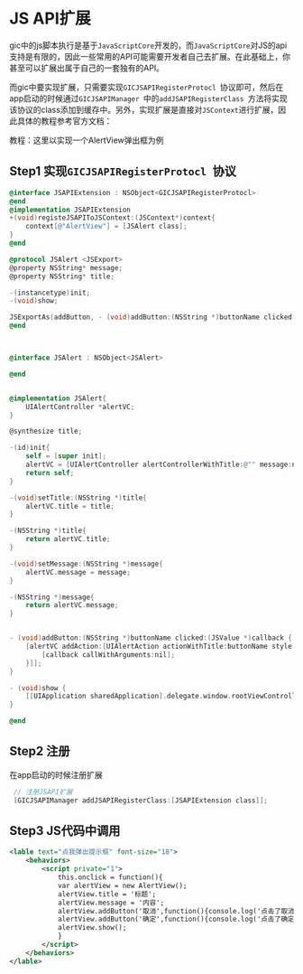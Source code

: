 # JS API扩展

gic中的js脚本执行是基于`JavaScriptCore`开发的，而`JavaScriptCore`对JS的api支持是有限的，因此一些常用的API可能需要开发者自己去扩展。在此基础上，你甚至可以扩展出属于自己的一套独有的API。

而gic中要实现扩展，只需要实现`GICJSAPIRegisterProtocl `协议即可，然后在app启动的时候通过`GICJSAPIManager `中的`addJSAPIRegisterClass `方法将实现该协议的class添加到缓存中。另外，实现扩展是直接对`JSContext`进行扩展，因此具体的教程参考官方文档：

教程：这里以实现一个AlertView弹出框为例

## Step1  实现`GICJSAPIRegisterProtocl `协议

```objective-c
@interface JSAPIExtension : NSObject<GICJSAPIRegisterProtocl>
@end
@implementation JSAPIExtension
+(void)registeJSAPIToJSContext:(JSContext*)context{
    context[@"AlertView"] = [JSAlert class];
}
@end

@protocol JSAlert <JSExport>
@property NSString* message;
@property NSString* title;

-(instancetype)init;
-(void)show;

JSExportAs(addButton, - (void)addButton:(NSString *)buttonName clicked:(JSValue *)callback);
@end



@interface JSAlert : NSObject<JSAlert>

@end


@implementation JSAlert{
    UIAlertController *alertVC;
}

@synthesize title;

-(id)init{
    self = [super init];
    alertVC = [UIAlertController alertControllerWithTitle:@"" message:nil preferredStyle:UIAlertControllerStyleAlert];
    return self;
}

-(void)setTitle:(NSString *)title{
    alertVC.title = title;
}

-(NSString *)title{
    return alertVC.title;
}

-(void)setMessage:(NSString *)message{
    alertVC.message = message;
}

-(NSString *)message{
    return alertVC.message;
}


- (void)addButton:(NSString *)buttonName clicked:(JSValue *)callback {
    [alertVC addAction:[UIAlertAction actionWithTitle:buttonName style:UIAlertActionStyleDefault handler:^(UIAlertAction * _Nonnull action) {
        [callback callWithArguments:nil];
    }]];
}

- (void)show {
    [[UIApplication sharedApplication].delegate.window.rootViewController presentViewController:alertVC animated:YES completion:nil];
}

@end
```

## Step2 注册

在app启动的时候注册扩展

```objective-c
 // 注册JSAPI扩展
 [GICJSAPIManager addJSAPIRegisterClass:[JSAPIExtension class]];
```

## Step3 JS代码中调用

```xml
<lable text="点我弹出提示框" font-size="18">
    <behaviors>
        <script private="1">
            this.onclick = function(){
            var alertView = new AlertView();
            alertView.title = '标题';
            alertView.message = '内容';
            alertView.addButton('取消',function(){console.log('点击了取消')});
            alertView.addButton('确定',function(){console.log('点击了确定')});
            alertView.show();
            }
        </script>
    </behaviors>
</lable>
```

